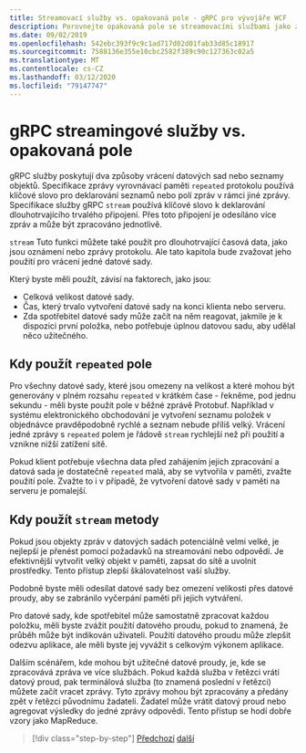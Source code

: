 ```yaml
---
title: Streamovací služby vs. opakovaná pole - gRPC pro vývojáře WCF
description: Porovnejte opakovaná pole se streamovacími službami jako způsoby předávání kolekcí dat pomocí gRPC.
ms.date: 09/02/2019
ms.openlocfilehash: 542ebc393f9c9c1ad717d02d01fab33d85c18917
ms.sourcegitcommit: 7588136e355e10cbc2582f389c90c127363c02a5
ms.translationtype: MT
ms.contentlocale: cs-CZ
ms.lasthandoff: 03/12/2020
ms.locfileid: "79147747"
---
```

# <a name="grpc-streaming-services-vs-repeated-fields"></a>gRPC streamingové služby vs. opakovaná pole

gRPC služby poskytují dva způsoby vrácení datových sad nebo seznamy objektů. Specifikace zprávy vyrovnávací paměti `repeated` protokolu používá klíčové slovo pro deklarování seznamů nebo polí zpráv v rámci jiné zprávy. Specifikace služby gRPC `stream` používá klíčové slovo k deklarování dlouhotrvajícího trvalého připojení. Přes toto připojení je odesíláno více zpráv a může být zpracováno jednotlivě.

`stream` Tuto funkci můžete také použít pro dlouhotrvající časová data, jako jsou oznámení nebo zprávy protokolu. Ale tato kapitola bude zvažovat jeho použití pro vrácení jedné datové sady.

Který byste měli použít, závisí na faktorech, jako jsou:

- Celková velikost datové sady.
- Čas, který trvalo vytvoření datové sady na konci klienta nebo serveru.
- Zda spotřebitel datové sady může začít na něm reagovat, jakmile je k dispozici první položka, nebo potřebuje úplnou datovou sadu, aby udělal něco užitečného.

## <a name="when-to-use-repeated-fields"></a>Kdy použít `repeated` pole

Pro všechny datové sady, které jsou omezeny na velikost a které mohou být generovány v plném rozsahu `repeated` v krátkém čase - řekněme, pod jednu sekundu - měli byste použít pole v běžné zprávě Protobuf. Například v systému elektronického obchodování je vytvoření seznamu položek v objednávce pravděpodobně rychlé a seznam nebude příliš velký. Vrácení jedné zprávy s `repeated` polem je řádově `stream` rychlejší než při použití a vznikne nižší zatížení sítě.

Pokud klient potřebuje všechna data před zahájením jejich zpracování a datová sada je dostatečně `repeated` malá, aby se vytvořila v paměti, zvažte použití pole. Zvažte to i v případě, že vytvoření datové sady v paměti na serveru je pomalejší.

## <a name="when-to-use-stream-methods"></a>Kdy použít `stream` metody

Pokud jsou objekty zpráv v datových sadách potenciálně velmi velké, je nejlepší je přenést pomocí požadavků na streamování nebo odpovědí. Je efektivnější vytvořit velký objekt v paměti, zapsat do sítě a uvolnit prostředky. Tento přístup zlepší škálovatelnost vaší služby.

Podobně byste měli odesílat datové sady bez omezení velikosti přes datové proudy, aby se zabránilo vyčerpání paměti při jejich vytváření.

Pro datové sady, kde spotřebitel může samostatně zpracovat každou položku, měli byste zvážit použití datového proudu, pokud to znamená, že průběh může být indikován uživateli. Použití datového proudu může zlepšit odezvu aplikace, ale měli byste jej vyvážit s celkovým výkonem aplikace.

Dalším scénářem, kde mohou být užitečné datové proudy, je, kde se zpracovává zpráva ve více službách. Pokud každá služba v řetězci vrátí datový proud, pak terminálová služba (to znamená poslední v řetězci) můžete začít vracet zprávy. Tyto zprávy mohou být zpracovány a předány zpět v řetězci původnímu žadateli. Žadatel může vrátit datový proud nebo agregovat výsledky do jedné zprávy odpovědi. Tento přístup se hodí dobře vzory jako MapReduce.

>[!div class="step-by-step"]
>[Předchozí](migrate-duplex-services.md)
>[další](client-libraries.md)
